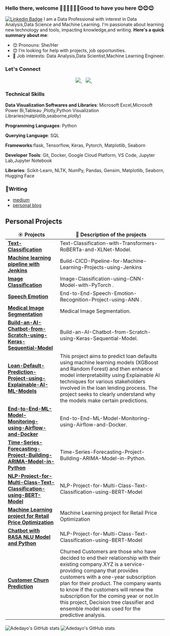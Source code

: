 ### Hello there, welcome 👋🏾👋🏾👋🏾Good to have you here 😊😊😊
 [![Linkedin Badge](https://img.shields.io/badge/-Adedayo-blue?style=for-the-badge&logo=Linkedin&logoColor=white&link=https://www.linkedin.com/in/adebesin-adedayo-a79b63134)](https://www.linkedin.com/in/adebesin-adedayo-a79b63134)
I am  a Data Professional with interest in Data Analysis,Data Science and Machine Learning. I'm passionate about learning new technology and tools, impacting knowledge,and writing.
**Here's a quick summary about me**:
- 😊 Pronouns: She/Her
- 😊 I’m looking for help with  projects, job opportunities.
- 💼 Job interests: Data Analysis,Data Scientist,Machine Learning Engineer.
### Let's Connect
<p align='center'>
  <a href="https://www.linkedin.com/in/adebesin-adedayo-a79b63134">
  <img src="https://img.shields.io/badge/linkedin-%230077B5.svg?&style=for-the-badge&logo=linkedin&logoColor=white" />
</a>&nbsp;&nbsp;
<a href="mailto:adebesindedayo@gmail.com">
  <img src="https://img.shields.io/badge/email-%23D14836.svg?&style=for-the-badge&logo=gmail&logoColor=white" />
</a>&nbsp;&nbsp;

### Technical Skills
**Data Visualization Softwares and Libraries**: Microsoft Excel,Microsoft Power Bi,Tableau ,Plotly,Python Visualization Libraries(matplotlib,seaborne,plotly)

**Programming Languages**: Python

**Querying Language**: SQL

**Frameworks**:flask, Tensorflow, Keras, Pytorch, Matplotlib, Seaborn

**Developer Tools**: Git, Docker, Google Cloud Platform, VS Code,  Jupyter Lab,Jupyter Notebook

**Libraries**:  Scikit-Learn, NLTK, NumPy, Pandas, Gensim, Matplotlib, Seaborn, Hugging Face
### 📝Writing
* [medium](https://medium.com/@adebesindedayo)  
* [personal blog](http://thecontentfarm.net/)
<h2>Personal Projects</h2>
<table>
  <thead align="center">
    <tr border: none;>
      <td><b>☀️ Projects</b></td>
      <td><b>💬 Description of the projects</b></td>
    </tr>
  </thead>
  <tbody>
     <tr>
      <td><a href="https://github.com/Adebesindedayo/Text-Classification-with-Transformers-RoBERTa-and-XLNet-Model"><b>Text-Classification</b></a></td>
      <td> Text-Classification-with-Transformers-RoBERTa-and-XLNet-Model.</td>
    </tr>
    <tr>
    <tr>
      <td><a href="https://github.com/Adebesindedayo/Build-CICD-Pipeline-for-Machine-Learning-Projects-using-Jenkins"><b> Machine learning pipeline with Jenkins</b></a></td>
      <td>Build-CICD-Pipeline-for-Machine-Learning-Projects-using-Jenkins 
</td>
    </tr>
    <tr>
      <td><a href="https://github.com/Adebesindedayo/Image-Classification-using-CNN-Model-with-PyTorch"><b>Image Classification</b></a></td>
      <td> Image-Classification-using-CNN-Model-with-PyTorch .</td>
    </tr>
    <tr>
      <td><a href="https://github.com/Adebesindedayo/End-to-End-Speech-Emotion-Recognition-Project-using-ANN"><b>Speech Emotion</b></a></td>
      <td>End-to-End-Speech-Emotion-Recognition-Project-using-ANN .</td>
    </tr>
     <tr>
      <td><a href="https://github.com/Adebesindedayo/Medical-Image-Segmentation-Deep-Learning-Project"><b>Medical Image Segmentation</b></a></td>
      <td> Medical Image Segmentation.</td>
    </tr>
    <tr>
      <td><a href="https://github.com/Adebesindedayo/Build-an-AI-Chatbot-from-Scratch-using-Keras-Sequential-Model"><b>Build-an-AI-Chatbot-from-Scratch-using-Keras-Sequential-Model</b></a></td>
      <td>Build-an-AI-Chatbot-from-Scratch-using-Keras-Sequential-Model.</td>
    </tr>
     <tr>
      <td><a href="https://github.com/Adebesindedayo/Loan-Default-Prediction-Project-using-Explainable-AI-ML-Models"><b>Loan-Default-Prediction-Project-using-Explainable-AI-ML-Models</b></a></td>
      <td> This project aims to predict loan defaults using machine learning models (XGBoost and Random Forest) and then enhance model interpretability using Explainable AI techniques for various stakeholders involved in the loan lending process. The project seeks to clearly understand why the models make certain predictions.</td>
    </tr>
     <tr>
      <td><a href="https://github.com/Adebesindedayo/End-to-End-ML-Model-Monitoring-using-Airflow-and-Docker"><b>End-to-End-ML-Model-Monitoring-using-Airflow-and-Docker </b></a></td>
      <td> End-to-End-ML-Model-Monitoring-using-Airflow-and-Docker.</td>
    </tr>
     <tr>
      <td><a href="https://github.com/Adebesindedayo/Time-Series-Forecasting-Project-Building-ARIMA-Model-in-Python"><b>Time-Series-Forecasting-Project-Building-ARIMA-Model-in-Python</b></a></td>
      <td>Time-Series-Forecasting-Project-Building-ARIMA-Model-in-Python.</td>
    </tr>
     <tr>
      <td><a href="https://github.com/Adebesindedayo/NLP-Project-for-Multi-Class-Text-Classification-using-BERT-Model"><b>NLP-Project-for-Multi-Class-Text-Classification-using-BERT-Model</b></a></td>
      <td> NLP-Project-for-Multi-Class-Text-Classification-using-BERT-Model</td>
    </tr>
 <tr>
      <td><a href="https://github.com/Adebesindedayo/Machine-Learning-project-for-Retail-Price-Optimization"><b>Machine Learning project for Retail Price Optimization</b></a></td>
      <td> Machine Learning project for Retail Price Optimization</td>
    </tr>
 <tr>
      <td><a href="https://github.com/Adebesindedayo/Chatbot-with-RASA-NLU-Model-and-Python"><b>Chatbot with RASA NLU Model and Python</b></a></td>
      <td> NLP-Project-for-Multi-Class-Text-Classification-using-BERT-Model</td>
    </tr>
 <tr>
      <td><a href="https://github.com/Adebesindedayo/Customer-Churn-Prediction-Model"><b>Customer Churn Prediction</b></a></td>
      <td>Churned Customers are those who have decided to end their relationship with their existing company.XYZ is a service-providing company that provides customers with a one-year subscription plan for their product. The company wants to know if the customers will renew the subscription for the coming year or not.In this project, Decision tree classifier and ensemble model was used for the predictive analysis.</td>
    </tr>
  </tbody>
</table>
<img align="center" src="https://github-readme-stats.vercel.app/api?username=adebesindedayo&show_icons=true&include_all_commits=true&hide_border=true" alt="Adedayo's GitHub stats" />
<img align="center" src="https://github-readme-stats.vercel.app/api/top-langs/?username=adebesindedayo&langs_count=8&layout=compact&hide_border=true" alt="Adedayo's GitHub stats"/> 
